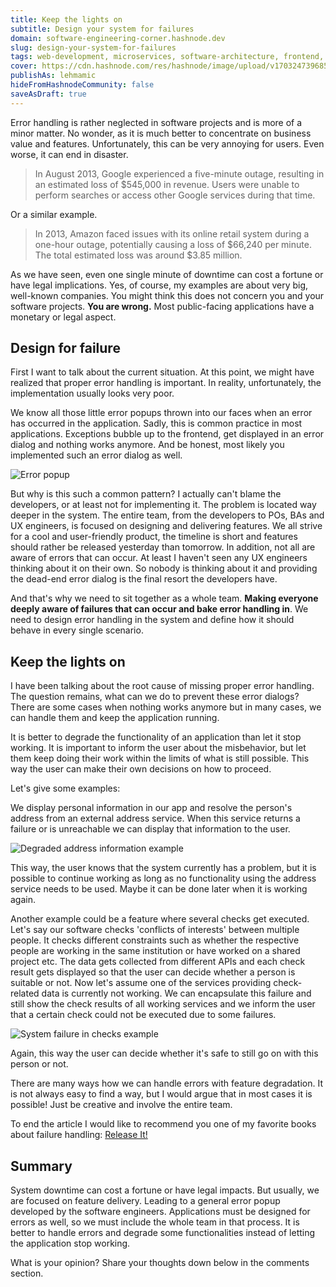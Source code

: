 ```yaml
---
title: Keep the lights on
subtitle: Design your system for failures
domain: software-engineering-corner.hashnode.dev
slug: design-your-system-for-failures
tags: web-development, microservices, software-architecture, frontend, web-components
cover: https://cdn.hashnode.com/res/hashnode/image/upload/v1703247396853/r8H7Xfeks.jpg?auto=format
publishAs: lehmamic
hideFromHashnodeCommunity: false
saveAsDraft: true
---
```


Error handling is rather neglected in software projects and is more of a minor matter. No wonder, as it is much better to concentrate on business value and features. Unfortunately, this can be very annoying for users. Even worse, it can end in disaster.

> In August 2013, Google experienced a five-minute outage, resulting in an estimated loss of $545,000 in revenue. Users were unable to perform searches or access other Google services during that time.

Or a similar example.

> In 2013, Amazon faced issues with its online retail system during a one-hour outage, potentially causing a loss of $66,240 per minute. The total estimated loss was around $3.85 million.

As we have seen, even one single minute of downtime can cost a fortune or have legal implications.
Yes, of course, my examples are about very big, well-known companies. You might think this does not concern you and your software projects. **You are wrong.** Most public-facing applications have a monetary or legal aspect.

## Design for failure

First I want to talk about the current situation. At this point, we might have realized that proper error handling is important. In reality, unfortunately, the implementation usually looks very poor.

We know all those little error popups thrown into our faces when an error has occurred in the application. Sadly, this is common practice in most applications. Exceptions bubble up to the frontend, get displayed in an error dialog and nothing works anymore. And be honest, most likely you implemented such an error dialog as well.

![Error popup](https://cdn.hashnode.com/res/hashnode/image/upload/v1709015194811/a5FDzsOYk.png?auto=format)

But why is this such a common pattern? I actually can't blame the developers, or at least not for implementing it. The problem is located way deeper in the system. The entire team, from the developers to POs, BAs and UX engineers, is focused on designing and delivering features. We all strive for a cool and user-friendly product, the timeline is short and features should rather be released yesterday than tomorrow. In addition, not all are aware of errors that can occur. At least I haven't seen any UX engineers thinking about it on their own. So nobody is thinking about it and providing the dead-end error dialog is the final resort the developers have.

And that's why we need to sit together as a whole team. **Making everyone deeply aware of failures that can occur and bake error handling in**. We need to design error handling in the system and define how it should behave in every single scenario.

## Keep the lights on

I have been talking about the root cause of missing proper error handling. The question remains, what can we do to prevent these error dialogs? There are some cases when nothing works anymore but in many cases, we can handle them and keep the application running.

It is better to degrade the functionality of an application than let it stop working. It is important to inform the user about the misbehavior, but let them keep doing their work within the limits of what is still possible. This way the user can make their own decisions on how to proceed.

Let's give some examples:

We display personal information in our app and resolve the person's address from an external address service. When this service returns a failure or is unreachable we can display that information to the user.

![Degraded address information example](https://cdn.hashnode.com/res/hashnode/image/upload/v1709018312932/mDYMElQpY.png?auto=format)

This way, the user knows that the system currently has a problem, but it is possible to continue working as long as no functionality using the address service needs to be used. Maybe it can be done later when it is working again.

Another example could be a feature where several checks get executed. Let's say our software checks 'conflicts of interests' between multiple people. It checks different constraints such as whether the respective people are working in the same institution or have worked on a shared project etc. The data gets collected from different APIs and each check result gets displayed so that the user can decide whether a person is suitable or not. Now let's assume one of the services providing check-related data is currently not working. We can encapsulate this failure and still show the check results of all working services and we inform the user that a certain check could not be executed due to some failures.

![System failure in checks example](https://cdn.hashnode.com/res/hashnode/image/upload/v1711525860862/Gt9UnHmOy.png?auto=format)

Again, this way the user can decide whether it's safe to still go on with this person or not.

There are many ways how we can handle errors with feature degradation. It is not always easy to find a way, but I would argue that in most cases it is possible! Just be creative and involve the entire team.

To end the article I would like to recommend you one of my favorite books about failure handling: [Release It!](https://www.amazon.de/Release-Production-Ready-Software-Pragmatic-Programmers/dp/0978739213?language=en_GB&currency=EUR)

## Summary

System downtime can cost a fortune or have legal impacts. But usually, we are focused on feature delivery. Leading to a general error popup developed by the software engineers. Applications must be designed for errors as well, so we must include the whole team in that process. It is better to handle errors and degrade some functionalities instead of letting the application stop working.

What is your opinion? Share your thoughts down below in the comments section.
